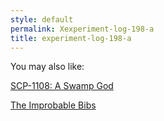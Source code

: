 ```yaml
---
style: default
permalink: Xexperiment-log-198-a
title: experiment-log-198-a
---
```

You may also like:

[SCP-1108: A Swamp God](http://scp-wiki.net/scp-1108)

[The Improbable Bibs](http://scp-wiki.net/the-improbable-bibs)
